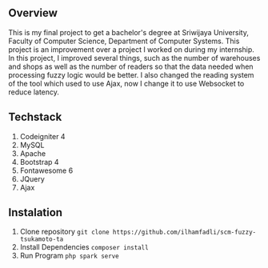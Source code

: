 ## Overview
This is my final project to get a bachelor's degree at Sriwijaya University, Faculty of Computer Science, Department of Computer Systems. This project is an improvement over a project I worked on during my internship. In this project, I improved several things, such as the number of warehouses and shops as well as the number of readers so that the data needed when processing fuzzy logic would be better. I also changed the reading system of the tool which used to use Ajax, now I change it to use Websocket to reduce latency.

## Techstack
1. Codeigniter 4
2. MySQL
3. Apache
4. Bootstrap 4
5. Fontawesome 6
6. JQuery
7. Ajax

## Instalation
1. Clone repository
    `git clone https://github.com/ilhamfadli/scm-fuzzy-tsukamoto-ta`
2. Install Dependencies
    `composer install`
3. Run Program
    `php spark serve`